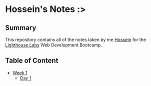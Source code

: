 # Hossein's Notes :>
## Summary
This repository contains all of the notes taken by me [Hossein](https://github.com/mhosseinsafi/README.md) for the [Lighthouse Labs](https://www.lighthouselabs.ca/) Web Development Bootcamp.

## Table of Content
* [Week 1](/Week_1)
  * [Day 1](/Week_1/Day_1)